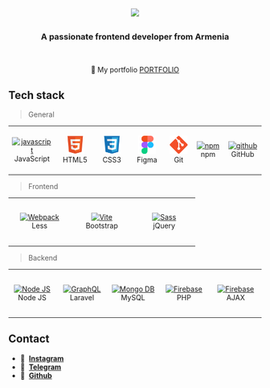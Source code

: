 <h1 align="center">
    <img src="https://readme-typing-svg.herokuapp.com/?font=Righteous&size=35&center=true&vCenter=true&width=500&height=70&duration=4000&lines=Hi!+👋;+I'm+Armen+Hakobyan!;" />
</h1>

<h3 align="center">A passionate frontend developer from Armenia</h3>

<br/>
<div align="center">

 🌱 My portfolio [PORTFOLIO](https://hakoobyan-github-io.vercel.app/) 
 
 </div>

<h2 align="left"> Tech stack</h2>

> General

<table width='100%'>
  <tr>
    <td align="center" width="110" height="90">
      <a href="#">
        <img src="https://techstack-generator.vercel.app/js-icon.svg" width="65" height="65" alt="javascript" />
      </a>
      <br>JavaScript
    </td>
        <td align="center" width="110" height="90">
      <a href="#">
        <img src="https://github.com/devicons/devicon/blob/master/icons/html5/html5-original.svg" width="36" height="36" alt="Html5" />
      </a>
      <br>HTML5
    </td>
         <td align="center" width="110" height="90"> 
      <a href="#" >
        <img src="https://github.com/devicons/devicon/blob/master/icons/css3/css3-original.svg" width="36" height="36" alt="css3" />
      </a>
      <br>CSS3
    </td>
    <td align="center" width="110" height="90">
      <a href="#debabin-stack" >
        <img src="https://raw.githubusercontent.com/devicons/devicon/1119b9f84c0290e0f0b38982099a2bd027a48bf1/icons/figma/figma-original.svg" width="36" height="36" alt="figma" />
      </a>
      <br>Figma
    </td>
    <td align="center" width="110" height="90">
      <a href="#">
        <img src="https://raw.githubusercontent.com/devicons/devicon/1119b9f84c0290e0f0b38982099a2bd027a48bf1/icons/git/git-original.svg" width="36" height="36" alt="git" />
      </a>
      <br>Git
    </td>
    <td align="center" width="110" height="90"> 
      <a href="#">
        <img src="https://brandeps.com/icon-download/N/Npm-icon-vector-05.svg" width="36" height="36" alt="npm" />
      </a>
      <br>npm
    </td>
     <td align="center" width="110" height="90"> 
      <a href="#" >
        <img src="https://techstack-generator.vercel.app/github-icon.svg" width="65" height="65" alt="github" />
      </a>
      <br>GitHub
    </td>
  </tr> 
</table>

> Frontend

<table width='100%'>
  <tr>
    <td align="center" width="110" height="90"> 
      <a href="#" >
        <img src="https://brandeps.com/icon-download/L/Less-icon-vector-04.svg" width="36" height="36" alt="Webpack" />
      </a>
      <br>Less
    </td>
    <td align="center" width="110" height="90"> 
      <a href="#" >
        <img src="https://brandeps.com/logo-download/B/Bootstrap-logo-vector-01.svg" width="36" height="36" alt="Vite" />
      </a>
      <br>Bootstrap
    </td> 
    <td align="center" width="110" height="90">
      <a href="#">
        <img src="https://api.jquery.com/wp-content/themes/jquery/images/logo-jquery.png" width="150" height="25" alt="Sass" />
      </a>
      <br>jQuery
    </td>
  </tr> 
</table>

> Backend

<table width='100%'>
  <tr>
    <td align="center" width="110" height="90"> 
      <a href="#" >
        <img src="https://brandeps.com/icon-download/N/Nodejs-icon-vector-02.svg" width="36" height="36" alt="Node JS" />
      </a>
      <br>Node JS
    </td>
    <td align="center" width="110" height="90">
      <a href="#" >
        <img src="https://brandeps.com/icon-download/L/Laravel-icon-vector-04.svg" width="36" height="36" alt="GraphQL" />
      </a>
      <br>Laravel
    </td>
    <td align="center" width="110" height="90">
      <a href="#" >
        <img src="https://techstack-generator.vercel.app/mysql-icon.svg" width="36" height="36" alt="Mongo DB" />
      </a>
      <br>MySQL
    </td>
     <td align="center" width="110" height="90"> 
      <a href="#debabin-stack" >
        <img src="https://brandeps.com/icon-download/P/Php-icon-vector-04.svg" width="36" height="36" alt="Firebase" />
      </a>
      <br>PHP
    </td>
    <td align="center" width="110" height="90"> 
      <a href="#debabin-stack" >
        <img src="https://miro.medium.com/v2/resize:fit:1400/1*v3b022s2UAyhVAFLUtzhJg.png" width="70" height="36" alt="Firebase" />
      </a>
      <br>AJAX
    </td>
  </tr> 
</table>

## Contact

- &#128172; &nbsp;**[Instagram](https://www.instagram.com/mr_hakoobyan/)**
- &#128172; &nbsp;**[Telegram](https://t.me/mr_hakoobyan)**
- &#128172; &nbsp;**[Github](https://github.com/Hakoobyan)**

<br>

